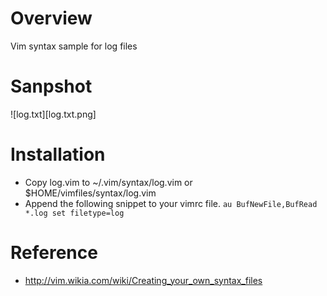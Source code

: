 Overview
=========================

Vim syntax sample for log files

Sanpshot
=========================
![log.txt][log.txt.png]


Installation
=========================
* Copy log.vim to ~/.vim/syntax/log.vim or $HOME/vimfiles/syntax/log.vim
* Append the following snippet to your vimrc file.
	`au BufNewFile,BufRead *.log set filetype=log`
	 

Reference
=========================
* http://vim.wikia.com/wiki/Creating_your_own_syntax_files
